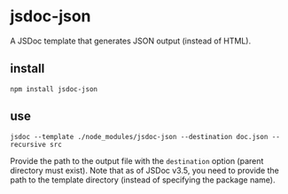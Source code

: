 # jsdoc-json

A JSDoc template that generates JSON output (instead of HTML).

## install

    npm install jsdoc-json

## use

    jsdoc --template ./node_modules/jsdoc-json --destination doc.json --recursive src

Provide the path to the output file with the `destination` option (parent directory must exist).  Note that as of JSDoc v3.5, you need to provide the path to the template directory (instead of specifying the package name).
